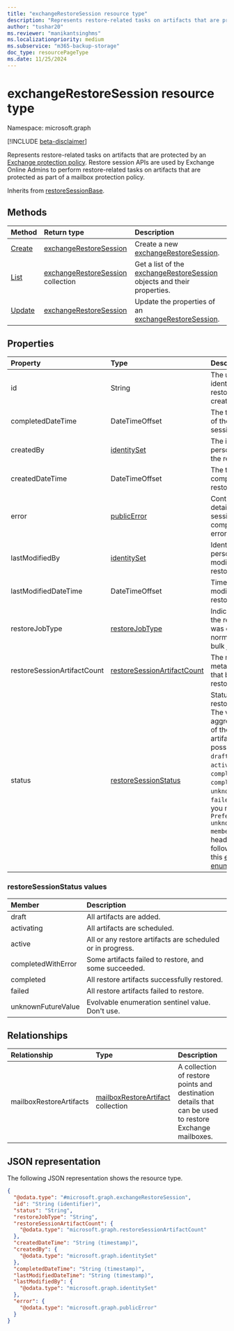 ```yaml
---
title: "exchangeRestoreSession resource type"
description: "Represents restore-related tasks on artifacts that are protected by an Exchange protection policy."
author: "tushar20"
ms.reviewer: "manikantsinghms"
ms.localizationpriority: medium
ms.subservice: "m365-backup-storage"
doc_type: resourcePageType
ms.date: 11/25/2024
---
```


# exchangeRestoreSession resource type

Namespace: microsoft.graph

[!INCLUDE [beta-disclaimer](../../includes/beta-disclaimer.md)]

Represents restore-related tasks on artifacts that are protected by an [Exchange protection policy](exchangeprotectionpolicy.md). Restore session APIs are used by Exchange Online Admins to perform restore-related tasks on artifacts that are protected as part of a mailbox protection policy.

Inherits from [restoreSessionBase](../resources/restoresessionbase.md).

## Methods
|Method|Return type|Description|
|:---|:---|:---|
|[Create](../api/backuprestoreroot-post-exchangerestoresessions.md)|[exchangeRestoreSession](../resources/exchangerestoresession.md)|Create a new [exchangeRestoreSession](../resources/exchangerestoresession.md).|
|[List](../api/exchangerestoresession-list-mailboxrestoreartifacts.md)|[exchangeRestoreSession](../resources/exchangerestoresession.md) collection|Get a list of the [exchangeRestoreSession](../resources/exchangerestoresession.md) objects and their properties.|
|[Update](../api/exchangerestoresession-update.md)|[exchangeRestoreSession](../resources/exchangerestoresession.md)|Update the properties of an [exchangeRestoreSession](../resources/exchangerestoresession.md).|

## Properties
|Property|Type|Description|
|:---|:---|:---|
|id|String|The unique identifier of the restore session created.|
|completedDateTime|DateTimeOffset|The time of creation of the restore session.|
|createdBy|[identitySet](../resources/identityset.md)|The identity of person who created the restore session.|
|createdDateTime|DateTimeOffset|The time of completion of the restore session.|
|error|[publicError](../resources/publicerror.md)|Contains error details if the restore session fails or completes with an error.|
|lastModifiedBy|[identitySet](../resources/identityset.md)|Identity of the person who last modified this restore session.|
|lastModifiedDateTime|DateTimeOffset|Timestamp of last modification of this restore session.|
|restoreJobType|[restoreJobType](../resources/enums.md#restorejobtype-values)|Indicates whether the restore session was created normally or by a bulk job.|
|restoreSessionArtifactCount|[restoreSessionArtifactCount](../resources/restoresessionartifactcount.md)|The number of metadata artifacts that belong to this restore session.|
|status|[restoreSessionStatus](../resources/exchangerestoresession.md#restoresessionstatus-values)|Status of the restore session. The value is an aggregated status of the restored artifacts. The possible values are: `draft`, `activating`, `active`, `completedWithError`, `completed`, `unknownFutureValue`, `failed`. Note that you must use the `Prefer: include-unknown-enum-members` request header to get the following value in this [evolvable enum](/graph/best-practices-concept#handling-future-members-in-evolvable-enumerations): `failed`.|

### restoreSessionStatus values
|Member | Description |
|:------|:------------|
|draft|All artifacts are added.|
|activating|All artifacts are scheduled.|
|active|All or any restore artifacts are scheduled or in progress.|
|completedWithError|Some artifacts failed to restore, and some succeeded.|
|completed| All restore artifacts successfully restored.|
|failed| All restore artifacts failed to restore.|
|unknownFutureValue| Evolvable enumeration sentinel value. Don't use.|

## Relationships
|Relationship|Type|Description|
|:---|:---|:---|
|mailboxRestoreArtifacts|[mailboxRestoreArtifact](../resources/mailboxrestoreartifact.md) collection|A collection of restore points and destination details that can be used to restore Exchange mailboxes.|

## JSON representation
The following JSON representation shows the resource type.
<!-- {
  "blockType": "resource",
  "keyProperty": "id",
  "@odata.type": "microsoft.graph.exchangeRestoreSession",
  "baseType": "microsoft.graph.restoreSessionBase",
  "openType": false
}
-->
``` json
{
  "@odata.type": "#microsoft.graph.exchangeRestoreSession",
  "id": "String (identifier)",
  "status": "String",
  "restoreJobType": "String",
  "restoreSessionArtifactCount": {
    "@odata.type": "microsoft.graph.restoreSessionArtifactCount"
  },
  "createdDateTime": "String (timestamp)",
  "createdBy": {
    "@odata.type": "microsoft.graph.identitySet"
  },
  "completedDateTime": "String (timestamp)",
  "lastModifiedDateTime": "String (timestamp)",
  "lastModifiedBy": {
    "@odata.type": "microsoft.graph.identitySet"
  },
  "error": {
    "@odata.type": "microsoft.graph.publicError"
  }
}
```


